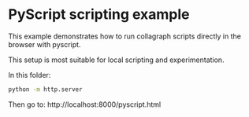 # PyScript scripting example

This example demonstrates how to run collagraph scripts
directly in the browser with pyscript.

This setup is most suitable for local scripting and experimentation.

In this folder:

```sh
python -m http.server
```

Then go to: http://localhost:8000/pyscript.html
